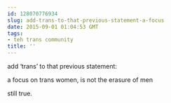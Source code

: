 ```yaml
---
id: 128070776934
slug: add-trans-to-that-previous-statement-a-focus
date: 2015-09-01 01:04:53 GMT
tags:
- teh trans community
title: ''
---
```

<p>add &lsquo;trans&rsquo; to that previous statement:

a focus on trans women, is not the erasure of men

still true. </p>